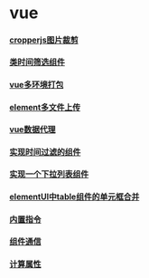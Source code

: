 
# vue

#### [cropperjs图片裁剪](/vue/cropperjs图片裁剪.md) 
#### [类时间筛选组件](/vue/类时间筛选组件.md) 
#### [vue多环境打包](/vue/vue多环境打包.md) 
#### [element多文件上传](/vue/element多文件上传.md) 
<!-- #### [vue模板解析](/vue/vue-模板解析.md)  -->
#### [vue数据代理](/vue/vue-数据代理.md) 
#### [实现时间过滤的组件](/vue/vueVTime.md) 
#### [实现一个下拉列表组件](/vue/vuePopDropdown.md) 
#### [elementUI中table组件的单元框合并](/vue/vueElememtTable.md)
#### [内置指令](/vue/Vue----内置指令.md)
#### [组件通信](/vue/vue----组件通信.md)
#### [计算属性](/vue/Vue----计算属性.md)
